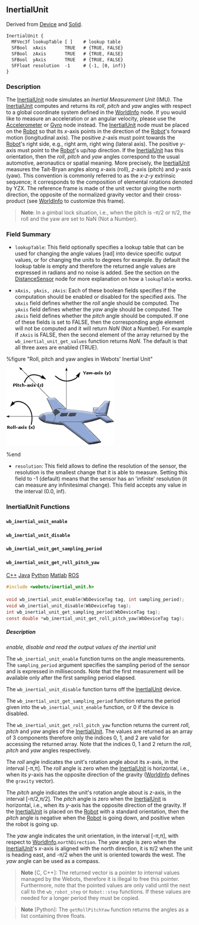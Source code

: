 ## InertialUnit

Derived from [Device](device.md) and [Solid](solid.md).

```
InertialUnit {
  MFVec3f lookupTable [ ]    # lookup table
  SFBool  xAxis       TRUE   # {TRUE, FALSE}
  SFBool  zAxis       TRUE   # {TRUE, FALSE}
  SFBool  yAxis       TRUE   # {TRUE, FALSE}
  SFFloat resolution  -1     # {-1, [0, inf)}
}
```

### Description

The [InertialUnit](#inertialunit) node simulates an *Inertial Measurement Unit* (IMU).
The [InertialUnit](#inertialunit) computes and returns its *roll*, *pitch* and *yaw* angles with respect to a global coordinate system defined in the [WorldInfo](worldinfo.md) node.
If you would like to measure an acceleration or an angular velocity, please use the [Accelerometer](accelerometer.md) or [Gyro](gyro.md) node instead.
The [InertialUnit](#inertialunit) node must be placed on the [Robot](robot.md) so that its *x*-axis points in the direction of the [Robot](robot.md)'s forward motion (longitudinal axis).
The positive *z*-axis must point towards the [Robot](robot.md)'s right side, e.g., right arm, right wing (lateral axis).
The positive *y*-axis must point to the [Robot](robot.md)'s up/top direction.
If the [InertialUnit](#inertialunit) has this orientation, then the *roll*, *pitch* and *yaw* angles correspond to the usual automotive, aeronautics or spatial meaning.
More precisely, the [InertialUnit](#inertialunit) measures the Tait-Bryan angles along *x*-axis (roll), *z*-axis (pitch) and *y*-axis (yaw).
This convention is commonly referred to as the *x-z-y* extrinsic sequence; it corresponds to the composition of elemental rotations denoted by YZX.
The reference frame is made of the unit vector giving the north direction, the opposite of the normalized gravity vector and their cross-product (see [WorldInfo](worldinfo.md) to customize this frame).

> **Note**: In a gimbal lock situation, i.e., when the pitch is -&pi;/2 or &pi;/2, the roll and the yaw are set to NaN (Not a Number).

### Field Summary

- `lookupTable`: This field optionally specifies a lookup table that can be used for changing the angle values [rad] into device specific output values, or for changing the units to degrees for example.
By default the lookup table is empty and therefore the returned angle values are expressed in radians and no noise is added.
See the section on the [DistanceSensor](distancesensor.md#lookup-table) node for more explanation on how a `lookupTable` works.

- `xAxis, yAxis, zAxis`: Each of these boolean fields specifies if the computation should be enabled or disabled for the specified axis.
The `xAxis` field defines whether the *roll* angle should be computed.
The `yAxis` field defines whether the *yaw* angle should be computed.
The `zAxis` field defines whether the *pitch* angle should be computed.
If one of these fields is set to FALSE, then the corresponding angle element will not be computed and it will return *NaN* (Not a Number).
For example if `zAxis` is FALSE, then the second element of the array returned by the `wb_inertial_unit_get_values` function returns *NaN*.
The default is that all three axes are enabled (TRUE).

%figure "Roll, pitch and yaw angles in Webots' Inertial Unit"

![roll_pitch_yaw.png](images/roll_pitch_yaw.png)

%end

- `resolution`: This field allows to define the resolution of the sensor, the resolution is the smallest change that it is able to measure.
Setting this field to -1 (default) means that the sensor has an 'infinite' resolution (it can measure any infinitesimal change).
This field accepts any value in the interval (0.0, inf).

### InertialUnit Functions

#### `wb_inertial_unit_enable`
#### `wb_inertial_unit_disable`
#### `wb_inertial_unit_get_sampling_period`
#### `wb_inertial_unit_get_roll_pitch_yaw`

[C++](cpp-api.md#cpp_inertial_unit) [Java](java-api.md#java_inertial_unit) [Python](python-api.md#python_inertial_unit) [Matlab](matlab-api.md#matlab_inertial_unit) [ROS](ros-api.md)

```c
#include <webots/inertial_unit.h>

void wb_inertial_unit_enable(WbDeviceTag tag, int sampling_period);
void wb_inertial_unit_disable(WbDeviceTag tag);
int wb_inertial_unit_get_sampling_period(WbDeviceTag tag);
const double *wb_inertial_unit_get_roll_pitch_yaw(WbDeviceTag tag);
```

##### Description

*enable, disable and read the output values of the inertial unit*

The `wb_inertial_unit_enable` function turns on the angle measurements.
The `sampling_period` argument specifies the sampling period of the sensor and is expressed in milliseconds.
Note that the first measurement will be available only after the first sampling period elapsed.

The `wb_inertial_unit_disable` function turns off the [InertialUnit](#inertialunit) device.

The `wb_inertial_unit_get_sampling_period` function returns the period given into the `wb_inertial_unit_enable` function, or 0 if the device is disabled.

The `wb_inertial_unit_get_roll_pitch_yaw` function returns the current *roll*, *pitch* and *yaw* angles of the [InertialUnit](#inertialunit).
The values are returned as an array of 3 components therefore only the indices 0, 1, and 2 are valid for accessing the returned array.
Note that the indices 0, 1 and 2 return the *roll*, *pitch* and *yaw* angles respectively.

The *roll* angle indicates the unit's rotation angle about its *x*-axis, in the interval [-&pi;,&pi;].
The *roll* angle is zero when the [InertialUnit](#inertialunit) is horizontal, i.e., when its *y*-axis has the opposite direction of the gravity ([WorldInfo](worldinfo.md) defines the `gravity` vector).

The *pitch* angle indicates the unit's rotation angle about is *z*-axis, in the interval [-&pi;/2,&pi;/2].
The *pitch* angle is zero when the [InertialUnit](#inertialunit) is horizontal, i.e., when its *y*-axis has the opposite direction of the gravity.
If the [InertialUnit](#inertialunit) is placed on the [Robot](robot.md) with a standard orientation, then the *pitch* angle is negative when the [Robot](robot.md) is going down, and positive when the robot is going up.

The *yaw* angle indicates the unit orientation, in the interval [-&pi;,&pi;], with respect to [WorldInfo](worldinfo.md).`northDirection`.
The *yaw* angle is zero when the [InertialUnit](#inertialunit)'s *x*-axis is aligned with the north direction, it is &pi;/2 when the unit is heading east, and -&pi;/2 when the unit is oriented towards the west.
The *yaw* angle can be used as a compass.

> **Note** [C, C++]: The returned vector is a pointer to internal values managed by the Webots, therefore it is illegal to free this pointer.
Furthermore, note that the pointed values are only valid until the next call to the `wb_robot_step` or `Robot::step` functions.
If these values are needed for a longer period they must be copied.

<!-- -->

> **Note** [Python]: The `getRollPitchYaw` function returns the angles as a list containing three floats.
